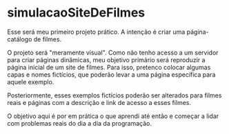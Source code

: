 # simulacaoSiteDeFilmes
Esse será meu primeiro projeto prático. A intenção é criar uma página-catálogo de filmes. 

O projeto será "meramente visual". Como não tenho acesso a um servidor para criar páginas dinâmicas, meu objetivo primário será reproduzir a página inicial de um site de filmes. Para isso, pretenco colocar algumas capas e nomes fictícios, que poderão levar a uma página específica para aquele exemplo.

Posteriormente, esses exemplos fictícios poderão ser alterados para filmes reais e páginas com a descrição e link de acesso a esses filmes.

O objetivo aqui é por em prática o que aprendi até então e começar a lidar com problemas reais do dia a dia da programação. 
